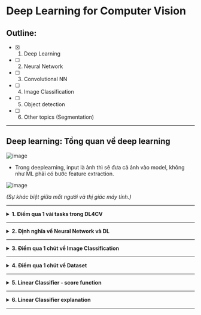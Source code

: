 # Deep Learning for Computer Vision
## Outline:
- [x] 1. Deep Learning
- [ ] 2. Neural Network
- [ ] 3. Convolutional NN
- [ ] 4. Image Classification
- [ ] 5. Object detection
- [ ] 6. Other topics (Segmentation)
----
## Deep learning: Tổng quan về deep learning
![image](https://github.com/user-attachments/assets/53a93692-5eb8-437f-a6d7-ad444250883f)

- Trong deeplearning, input là ảnh thì sẽ đưa cả ảnh vào model, không như ML phải có bước feature extraction.

![image](https://github.com/user-attachments/assets/590a926e-173a-48af-9214-2bc526f003dd)

_(Sự khác biệt giữa mắt người và thị giác máy tính.)_

-----
<details>
  <summary><b> 1. Điểm qua 1 vài tasks trong DL4CV</b></summary>
  
  ![image](https://github.com/user-attachments/assets/a39291ff-f8ae-471f-856d-e1b73f48d9fb)


  + **Classification**: cả 1 bước ảnh chỉ có 1 output (single object).
  + **Detection**: chỉ trong 1 bước ảnh có những đối tượng gì và ở đâu, thường sử dụng bounding box.
  + **Segmentation**: như detection nhưng không dùng bounding box mà phải viền đúng, khít nhất với từng object, hay nói cách khác là mô hình phải dự đoán được từng pixel của bức ảnh đó thuộc về label nào.
  + **Others**: text to image, ....
</details>

----

<details>
  <summary><b>2. Định nghĩa về Neural Network và DL</b></summary>

  ![image](https://github.com/user-attachments/assets/23398554-7dc0-4732-a5e6-19e2b0095165)

  + **NN**: có 3 tầng input, middle và output layer. NN chỉ có 1 middle layer/ hidden layer. Hay chỉ về architecture.
  + **DL**: giống NN nhưng có nhiều hidden layers. Hay chỉ về 1 area, lĩnh vực. 
</details>

----

<details>
  <summary><b>3. Điểm qua 1 chút về Image Classification</b></summary>

  ![image](https://github.com/user-attachments/assets/3bf53e6f-6173-4034-b64b-2c0398fe7a0f)

  Ảnh được tạo ra từ pixel (có giá trị từ `0`(đen) -> `255`(trắng))
  + Ảnh **đen trắng** (lưu trữ bằng mảng `2` chiều bằng kích thước bước ảnh) vs **ảnh màu** (dùng mảng `3` chiều: số hàng, số cột, số lượng kênh màu`(R, G, B)`)
  + Khi nói về kích thước 1 bức ảnh, phải nói về chiều dọc trước rồi chiều ngang sau. (số hàng trước số cột).
    
  **❓: Có ảnh nào có 4 kênh màu không?** : ảnh transparent (png), kênh cuối là kênh transparent. 
  
</details>

-----

<details>
  <summary><b>4. Điểm qua 1 chút về Dataset</b></summary>

  ![image](https://github.com/user-attachments/assets/613a07e1-8ecf-46a1-ab9c-c076d56857de)

  **❓: Bạn có biết trong thực tế, người ta dùng công cụ nào để đánh nhãn ảnh?** : `cvat`.

</details>

----

<details>
  <summary><b>5. Linear Classifier - score function</b></summary>

  ![image](https://github.com/user-attachments/assets/a2ba7b10-6966-4556-b20b-cd22d1c8fa70)

  Như phần trước, nhiệm vụ của chúng ta là, khi có 1 bức ảnh với 1 đống pixels có giá trị từ 0 đến 255, ta phải làm sao từ 1 cái mảng 2 chiều => output có `n` phần tử, với `n` là số lượng class. Việc mapping từ input là 1 mảng 2 chiều thành output là  vector 1 chiều như này => gọi là **score function**.

  + Nó dùng phép  `element-wise multiplication` để tính toán với hàm `f` trong hình: `$f(x_i, W, b) = W \times x_i + b$` , $x_i$ là pixel
  + Cat score: $56 \times 0.2 + 231 \times (-0.5) + 24 \times 0.1 + 2 \times 2.0 + b = -96.8$

</details>

----

<details>
  <summary><b>6. Linear Classifier explanation</b></summary>

  ![image](https://github.com/user-attachments/assets/dca02f2b-6dbe-4789-b191-5de857373dbc)

 **`MNIST`**- model chữ số viết tay
  + Input = `728` pixels (28x28)
  + Output: `10` classes (từ `0` => `9`)
  + Weight visualization: class `0`.

    ![image](https://github.com/user-attachments/assets/d2e1f39e-70ad-4c66-ac3e-403acd3587f9)

    Ta muốn pixel nào mà có số `0` đi qua thì `w` tương ứng của nó phải lớn. Vì giá trị pixel được đi qua (gần `255`) nhân với `w` thì kết quả sẽ lớn. Các vị trí khác `w`càng bé càng tốt. 
    
    ![image](https://github.com/user-attachments/assets/978ea44a-247c-4dc0-9c26-d8ff1fe7a6ab)

    Trọng số của class nào thì sẽ biểu diễn gần giống giá trị class đó, có thể coi là ảnh trung bình của ảnh số `0`. 


    **`CIFAR`**

    ![image](https://github.com/user-attachments/assets/ad75e67a-ddb2-4b98-a60f-0873530466fd)

    Dữ liệu khó hơn do tư thế của object trong ảnh khác nhau, nhưng vẫn có 1 vài điểm đặc trưng như `ship` thì hay có background `biển`

</details>

----

